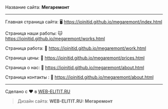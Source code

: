 Название сайта: **Мегаремонт**

------------

Главная страница сайта: 🖥️ https://ioinitid.github.io/megaremont/index.html

Страница наши работы: 🐱 https://ioinitid.github.io/megaremont/works.html

Страница работа: 🌳 https://ioinitid.github.io/megaremont/work.html

Страница цены: 🦊 https://ioinitid.github.io/megaremont/prices.html

Страница о нас: 📝 https://ioinitid.github.io/megaremont/about.html

Страница контакты : 🐧 https://ioinitid.github.io/megaremont/about.html

------------

Сделано с ❤️ в [WEB-ELITIT.RU](https://www.web-elitit.ru "Web-elitit.ru")
> Дизайн сайта: **WEB-ELITIT.RU: Мегаремонт**
